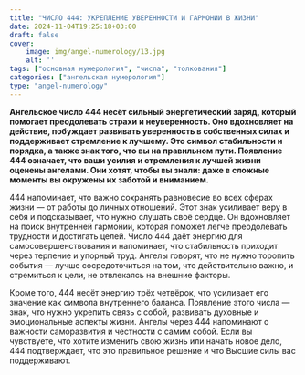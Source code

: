 ```yaml
---
title: "ЧИСЛО 444: УКРЕПЛЕНИЕ УВЕРЕННОСТИ И ГАРМОНИИ В ЖИЗНИ"
date: 2024-11-04T19:25:18+03:00
draft: false
cover:
    image: img/angel-numerology/13.jpg
    alt: ''
tags: ["основная нумерология", "числа", "толкования"]
categories: ["ангельская нумерология"]
type: "angel-numerology"
---
```


**Ангельское число 444 несёт сильный энергетический заряд, который помогает преодолевать страхи и неуверенность. Оно вдохновляет на действие, побуждает развивать уверенность в собственных силах и поддерживает стремление к лучшему. Это символ стабильности и порядка, а также знак того, что вы на правильном пути. Появление 444 означает, что ваши усилия и стремления к лучшей жизни оценены ангелами. Они хотят, чтобы вы знали: даже в сложные моменты вы окружены их заботой и вниманием.**

444 напоминает, что важно сохранять равновесие во всех сферах жизни — от работы до личных отношений. Этот знак усиливает веру в себя и подсказывает, что нужно слушать своё сердце. Он вдохновляет на поиск внутренней гармонии, которая поможет легче преодолевать трудности и достигать целей. Число 444 даёт энергию для самосовершенствования и напоминает, что стабильность приходит через терпение и упорный труд. Ангелы говорят, что не нужно торопить события — лучше сосредоточиться на том, что действительно важно, и стремиться к цели, не отвлекаясь на внешние факторы.

Кроме того, 444 несёт энергию трёх четвёрок, что усиливает его значение как символа внутреннего баланса. Появление этого числа — знак, что нужно укрепить связь с собой, развивать духовные и эмоциональные аспекты жизни. Ангелы через 444 напоминают о важности саморазвития и честности с самим собой. Если вы чувствуете, что хотите изменить свою жизнь или начать новое дело, 444 подтверждает, что это правильное решение и что Высшие силы вас поддерживают.
